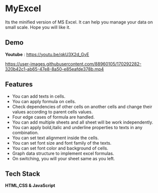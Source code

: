 # MyExcel

Its the minified version of MS Excel.
It can help you manage your data on small scale.
Hope you will like it.
 


## Demo

**Youtube** : https://youtu.be/qkU3X2d_GvE

https://user-images.githubusercontent.com/88960105/170292282-320b42c1-ab65-47e8-8a50-e85eafde378b.mp4


## Features

- You can add texts in cells. 
- You can apply formula on cells. 
- Check dependencies of other cells on another cells and change their values according to parent cells values. 
- Four edge cases of formula are handled. 
- You can add multiple sheets and all sheet will be work independently. 
- You can apply bold,italic and underline properties to texts in any combination. 
- You can set text alignment inside the cells. 
- You can set font size and font family of the texts. 
- You can set font color and background of cells. 
- Graph data structure to implement excel formulas.
- On switching, you will your sheet same as you left.


## Tech Stack

**HTML,CSS & JavaScript**

